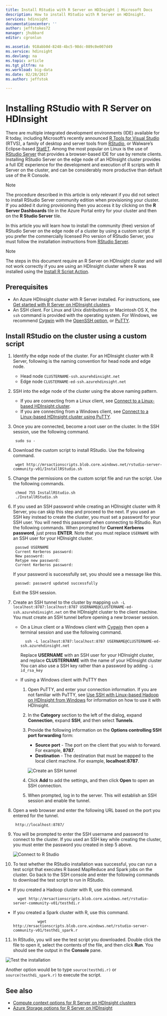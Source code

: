 ```yaml
---
title: Install RStudio with R Server on HDInsight | Microsoft Docs
description: How to install RStudio with R Server on HDInsight.
services: hdinsight
documentationcenter: ''
author: jeffstokes72
manager: jhubbard
editor: cgronlun

ms.assetid: 918abb0d-8248-4bc5-98dc-089c0e007d49
ms.service: hdinsight
ms.devlang: na
ms.topic: article
ms.tgt_pltfrm: na
ms.workload: big-data
ms.date: 02/28/2017
ms.author: jeffstok

---
```

# Installing RStudio with R Server on HDInsight
There are multiple integrated development environments (IDE) available for R today, including Microsoft’s recently announced [R Tools for Visual Studio](https://www.visualstudio.com/en-us/features/rtvs-vs.aspx) (RTVS), a family of desktop and server tools from [RStudio](https://www.rstudio.com/products/rstudio-server/), or Walware’s Eclipse-based [StatET](http://www.walware.de/goto/statet). Among the most popular on Linux is the use of [RStudio Server](https://www.rstudio.com/products/rstudio-server/) that provides a browser-based IDE for use by remote clients.  Installing RStudio Server on the edge node of an HDInsight cluster provides a full IDE experience for the development and execution of R scripts with R Server on the cluster, and can be considerably more productive than default use of the R Console.

> [!NOTE]
> The procedure described in this article is only relevant if you did not select to install RStudio Server community edition when provisioning your cluster.  If you added it during provisioning then you access it by clicking on the **R Server Dashboards** tile in the Azure Portal entry for your cluster and then on the **R Studio Server** tile. 

In this article you will learn how to install the community (free) version of RStudio Server on the edge node of a cluster by using a custom script. If you prefer the commercially licensed Pro version of RStudio Server, you must follow the installation instructions from [RStudio Server](https://www.rstudio.com/products/rstudio/download-server/).

> [!NOTE]
> The steps in this document require an R Server on HDInsight cluster and will not work correctly if you are using an HDInsight cluster where R was installed using the [Install R Script Action](hdinsight-hadoop-r-scripts-linux.md).
>
> 

## Prerequisites
* An Azure HDInsight cluster with R Server installed. For instructions, see [Get started with R Server on HDInsight clusters](hdinsight-hadoop-r-server-get-started.md).
* An SSH client. For Linux and Unix distributions or Macintosh OS X, the `ssh` command is provided with the operating system. For Windows, we recommend [Cygwin](http://www.redhat.com/services/custom/cygwin/) with the [OpenSSH option](https://www.youtube.com/watch?v=CwYSvvGaiWU), or [PuTTY](http://www.chiark.greenend.org.uk/~sgtatham/putty/download.html).  

## Install RStudio on the cluster using a custom script
1. Identify the edge node of the cluster. For an HDInsight cluster with R Server, following is the naming convention for head node and edge node.

   * Head node `CLUSTERNAME-ssh.azurehdinsight.net`
   * Edge node `CLUSTERNAME-ed-ssh.azurehdinsight.net` 
2. SSH into the edge node of the cluster using the above naming pattern. 

   * If you are connecting from a Linux client, see [Connect to a Linux-based HDInsight cluster](hdinsight-hadoop-linux-use-ssh-unix.md).
   * If you are connecting from a Windows client, see [Connect to a Linux-based HDInsight cluster using PuTTY](hdinsight-hadoop-linux-use-ssh-windows.md).
3. Once you are connected, become a root user on the cluster. In the SSH session, use the following command.

        sudo su -
4. Download the custom script to install RStudio. Use the following command.

        wget http://mrsactionscripts.blob.core.windows.net/rstudio-server-community-v01/InstallRStudio.sh
5. Change the permissions on the custom script file and run the script. Use the following commands.

        chmod 755 InstallRStudio.sh
        ./InstallRStudio.sh
6. If you used an SSH password while creating an HDInsight cluster with R Server, you can skip this step and proceed to the next. If you used an SSH key instead to create the cluster, you must set a password for your SSH user. You will need this password when connecting to RStudio. Run the following commands. When prompted for **Current Kerberos password**, just press **ENTER**.  Note that you must replace `USERNAME` with an SSH user for your HDInsight cluster.

        passwd USERNAME
        Current Kerberos password:
        New password:
        Retype new password:
        Current Kerberos password:

    If your password is successfully set, you should see a message like this.

        passwd: password updated successfully

    Exit the SSH session.

7. Create an SSH tunnel to the cluster by mapping `ssh -L localhost:8787:localhost:8787 USERNAME@CLUSTERNAME-ed-ssh.azurehdinsight.net` on the HDInsight cluster to the client machine. You must create an SSH tunnel before opening a new browser session.

   * On a Linux client or a Windows client with [Cygwin](http://www.redhat.com/services/custom/cygwin/) then open a terminal session and use the following command.

           ssh -L localhost:8787:localhost:8787 USERNAME@CLUSTERNAME-ed-ssh.azurehdinsight.net

       Replace **USERNAME** with an SSH user for your HDInsight cluster, and replace **CLUSTERNAME** with the name of your HDInsight cluster
       You can also use a SSH key rather than a password by adding `-i id_rsa_key`        
   * If using a Windows client with PuTTY then

     1. Open PuTTY, and enter your connection information. If you are not familiar with PuTTY, see [Use SSH with Linux-based Hadoop on HDInsight from Windows](hdinsight-hadoop-linux-use-ssh-windows.md) for information on how to use it with HDInsight.
     2. In the **Category** section to the left of the dialog, expand **Connection**, expand **SSH**, and then select **Tunnels**.
     3. Provide the following information on the **Options controlling SSH port forwarding** form:

        * **Source port** - The port on the client that you wish to forward. For example, **8787**.
        * **Destination** - The destination that must be mapped to the local client machine. For example, **localhost:8787**.

        ![Create an SSH tunnel](./media/hdinsight-hadoop-r-server-install-r-studio/createsshtunnel.png "Create an SSH tunnel")
     4. Click **Add** to add the settings, and then click **Open** to open an SSH connection.
     5. When prompted, log in to the server. This will establish an SSH session and enable the tunnel.
8. Open a web browser and enter the following URL based on the port you entered for the tunnel.

        http://localhost:8787/ 
9. You will be prompted to enter the SSH username and password to connect to the cluster. If you used an SSH key while creating the cluster, you must enter the password you created in step 5 above.

    ![Connect to R Studio](./media/hdinsight-hadoop-r-server-install-r-studio/connecttostudio.png "Create an SSH tunnel")
10. To test whether the RStudio installation was successful, you can run a test script that executes R based MapReduce and Spark jobs on the cluster. Go back to the SSH console and enter the following commands to download the test script to run in RStudio.

*    If you created a Hadoop cluster with R, use this command.

           wget http://mrsactionscripts.blob.core.windows.net/rstudio-server-community-v01/testhdi.r
*    If you created a Spark cluster with R, use this command.

                    wget http://mrsactionscripts.blob.core.windows.net/rstudio-server-community-v01/testhdi_spark.r
11. In RStudio, you will see the test script you downloaded. Double click the file to open it, select the contents of the file, and then click **Run**. You should see the output in the **Console** pane.

   ![Test the installation](./media/hdinsight-hadoop-r-server-install-r-studio/test-r-script.png "Test the installation")

Another option would be to type `source(testhdi.r)` or `source(testhdi_spark.r)` to execute the script.

## See also
* [Compute context options for R Server on HDInsight clusters](hdinsight-hadoop-r-server-compute-contexts.md)
* [Azure Storage options for R Server on HDInsight](hdinsight-hadoop-r-server-storage.md)

